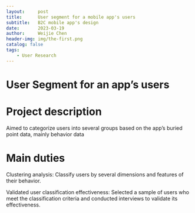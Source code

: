 ```yaml
---
layout:     post
title:      User segment for a mobile app's users
subtitle:   B2C mobile app's design
date:       2023-03-19
author:     Weijie Chen
header-img: img/the-first.png
catalog: false
tags:
    - User Research
---
```


# User Segment for an app’s users

# Project description

Aimed to categorize users into several groups based on the app’s buried point data, mainly behavior data

# Main duties

Clustering analysis: Classify users by several dimensions and features of their behavior.

Validated user classification effectiveness: Selected a sample of users who meet the classification criteria and conducted interviews to validate its effectiveness.

